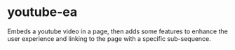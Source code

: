 # youtube-ea
Embeds a youtube video in a page, then adds some features to enhance the user experience and linking to the page with a specific sub-sequence.
